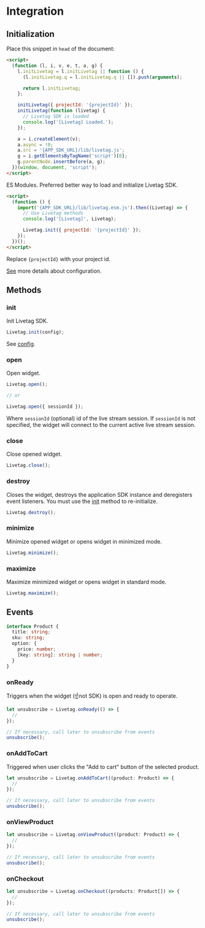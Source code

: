 # Integration

## Initialization

Place this snippet in `head` of the document:

```html
<script>
  (function (l, i, v, e, t, a, g) {
    l.initLivetag = l.initLivetag || function () {
      (l.initLivetag.q = l.initLivetag.q || []).push(arguments);

      return l.initLivetag;
    };

    initLivetag({ projectId: '{projectId}' });
    initLivetag(function (livetag) {
      // Livetag SDK is loaded
      console.log('[Livetag] Loaded.');
    });

    a = i.createElement(v);
    a.async = !0;
    a.src = '{APP_SDK_URL}/lib/livetag.js';
    g = i.getElementsByTagName('script')[0];
    g.parentNode.insertBefore(a, g);
  })(window, document, 'script');
</script>
```

ES Modules.
Preferred better way to load and initialize Livetag SDK.
```html
<script>
  (function () {
    import('{APP_SDK_URL}/lib/livetag.esm.js').then((Livetag) => {
      // Use Livetag methods
      console.log('[Livetag]', Livetag);

      Livetag.init({ projectId: '{projectId}' });
    });
  })();
</script>
```

Replace `{projectId}` with your project id.

[See](../config/README.md) more details about configuration.

## Methods

### init
Init Livetag SDK.
```js
Livetag.init(config);
```
See [config](../config/README.md).

### open
Open widget.
```js
Livetag.open();

// or

Livetag.open({ sessionId });
```
Where `sessionId` (optional) id of the live stream session.
If `sessionId` is not specified, the widget will connect to the current active live stream session.

### close
Close opened widget.
```js
Livetag.close();
```

### destroy
Closes the widget, destroys the application SDK instance and deregisters event listeners. You must use the [init](#init) method to re-initialize.
```js
Livetag.destroy();
```

### minimize
Minimize opened widget or opens widget in minimized mode.
```js
Livetag.minimize();
```

### maximize
Maximize minimized widget or opens widget in standard mode.
```js
Livetag.maximize();
```

## Events

```typescript
interface Product {
  title: string;
  sku: string;
  option: {
    price: number;
    [key: string]: string | number;
  }
}
```

### onReady
Triggers when the widget (☝️not SDK) is open and ready to operate.
```typescript
let unsubscribe = Livetag.onReady(() => {
  //
});

// If necessary, call later to unsubscribe from events
unsubscribe();
```

### onAddToCart
Triggered when user clicks the "Add to cart" button of the selected product.
```typescript
let unsubscribe = Livetag.onAddToCart((product: Product) => {
  //
});

// If necessary, call later to unsubscribe from events
unsubscribe();
```

### onViewProduct

```typescript
let unsubscribe = Livetag.onViewProduct((product: Product) => {
  //
});

// If necessary, call later to unsubscribe from events
unsubscribe();
```

### onCheckout

```typescript
let unsubscribe = Livetag.onCheckout((products: Product[]) => {
  //
});

// If necessary, call later to unsubscribe from events
unsubscribe();
```
